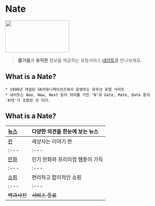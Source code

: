 # Nate 
<img src="https://img1.daumcdn.net/thumb/R800x0/?scode=mtistory2&fname=https%3A%2F%2Fk.kakaocdn.net%2Fdn%2FTyLPc%2Fbtqw8B8756m%2FBsp5Vk1DqASQiCNbCpMhck%2Fimg.jpg" width="200" height="100">

> **즐거움**과 **유익한** 정보를 제공하는 포털서비스 [네이트](www.nate.com"네이트")를 만나보세요.


## What is a Nate?
```
* 1999년 개설된 SK커뮤니케이션즈에서 운영하는 유무선 포털 사이트
* 네이트는 Neo, New, Next 등의 의미를 가진 'N'과 Gate, Mate, Date 등의 'ATE'가 조합된 것 이다.
```

## What is a Nate?
[뉴스](www.news.nate.com"뉴스")|다양한 의견을 한눈에 보는 뉴스
|:---|:---|
[판](https://pann.nate.com/"판")|세상사는 이야기 판
:---|:---
[만화](https://comics.nate.com/main/"만화")|인기 만화와 프리미엄 웹툰이 가득
|:---|:---|
[쇼핑](https://shopping.nate.com/#!top"쇼핑")|편리하고 합리적인 쇼핑
|:---|:---|
~~백과사전~~|~~서비스 종료~~
